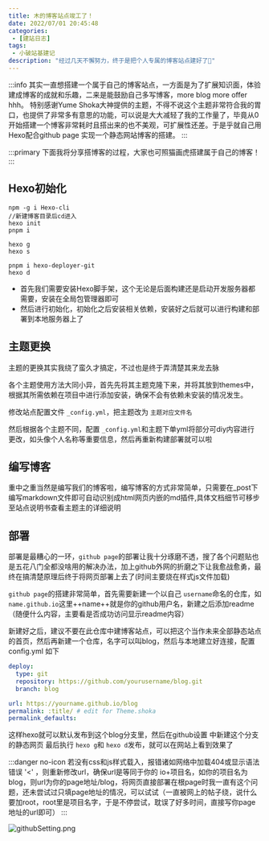 ```yaml
---
title: 木的博客站点竣工了！
date: 2022/07/01 20:45:48
categories:
 - [建站日志]
tags:
 - 小破站基建记
description: "经过几天不懈努力，终于是把个人专属的博客站点建好了💪"
---
```

:::info
其实一直想搭建一个属于自己的博客站点，一方面是为了扩展知识面，体验建成博客的成就和乐趣，二来是能鼓励自己多写博客，more blog more offer hhh。
特别感谢Yume Shoka大神提供的主题，不得不说这个主题非常符合我的胃口，也提供了非常多有意思的功能，可以说是大大减轻了我的工作量了，毕竟从0开始搭建一个博客非常耗时且搭出来的也不美观，可扩展性还差。于是乎就自己用Hexo配合github page 实现一个静态网站博客的搭建。
:::

:::primary
下面我将分享搭博客的过程，大家也可照猫画虎搭建属于自己的博客！
:::

## Hexo初始化

```shell
npm -g i Hexo-cli
//新建博客目录后cd进入
hexo init
pnpm i

hexo g
hexo s

pnpm i hexo-deployer-git
hexo d
```

- 首先我们需要安装Hexo脚手架，这个无论是后面构建还是启动开发服务器都需要，安装在全局包管理器即可
- 然后进行初始化，初始化之后安装相关依赖，安装好之后就可以进行构建和部署到本地服务器上了

## 主题更换

主题的更换其实我绕了蛮久才搞定，不过也是终于弄清楚其来龙去脉

各个主题使用方法大同小异，首先先将其主题克隆下来，并将其放到themes中，根据其所需依赖在项目中进行添加安装，确保不会有依赖未安装的情况发生。

修改站点配置文件 `_config.yml`，把主题改为 `主题对应文件名`

然后根据各个主题不同，配置 `_config.yml`和主题下单yml将部分可diy内容进行更改，如头像个人名称等重要信息，然后再重新构建部署就可以啦

## 编写博客

重中之重当然是编写我们的博客啦，编写博客的方式非常简单，只需要在_post下编写markdown文件即可自动识别成html网页内嵌的md插件,具体文档细节可移步至站点说明书查看主题主的详细说明

## 部署

部署是最糟心的一环，`github page`的部署让我十分琢磨不透，搜了各个问题贴也是五花八门全都没啥用的解决办法，加上github外网的折磨之下让我愈战愈勇，最终在搞清楚原理后终于将网页部署上去了(时间主要烧在样式js文件加载)

`github page`的搭建非常简单，首先需要新建一个以自己 `username`命名的仓库，如 `name.github.io`这里++name++就是你的github用户名，新建之后添加readme（随便什么内容，主要看是否成功访问显示readme内容）

新建好之后，建议不要在此仓库中建博客站点，可以把这个当作未来全部静态站点的首页，然后再新建一个仓库，名字可以叫blog，然后与本地建立好连接，配置config.yml 如下

```yml
deploy:
  type: git
  repository: https://github.com/yourusername/blog.git
  branch: blog

url: https://yourname.github.io/blog
permalink: :title/ # edit for Theme.shoka
permalink_defaults:
```

这样hexo就可以默认发布到这个blog分支里，然后在github设置
中新建这个分支的静态网页
最后执行 `hexo g`和 `hexo d`发布，就可以在网站上看到效果了

:::danger no-icon
若没有css和js样式载入，报错诸如网络中加载404或显示语法错误 '<' ，则重新修改url，确保url是等同于你的 io+项目名，如你的项目名为 blog，则url为你的page地址/blog，将网页直接部署在根page时我一直有这个问题，还未尝试过只填page地址的情况，可以试试（一直被网上的帖子绕，说什么要加root，root里是项目名字，于是不停尝试，耽误了好多时间，直接写你page地址的url即可）
:::

![githubSetting.png](https://s11.ax1x.com/2024/02/09/pF31Wgs.png)
